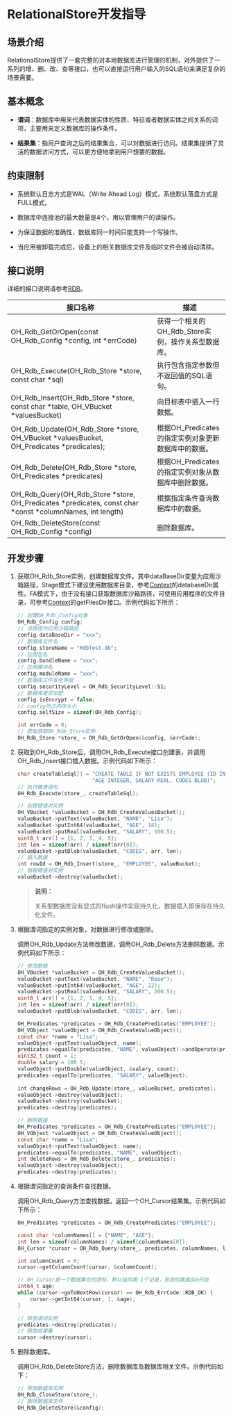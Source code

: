 # RelationalStore开发指导


## 场景介绍

RelationalStore提供了一套完整的对本地数据库进行管理的机制，对外提供了一系列的增、删、改、查等接口，也可以直接运行用户输入的SQL语句来满足复杂的场景需要。


## 基本概念

- **谓词**：数据库中用来代表数据实体的性质、特征或者数据实体之间关系的词项，主要用来定义数据库的操作条件。

- **结果集**：指用户查询之后的结果集合，可以对数据进行访问。结果集提供了灵活的数据访问方式，可以更方便地拿到用户想要的数据。


## 约束限制

- 系统默认日志方式是WAL（Write Ahead Log）模式，系统默认落盘方式是FULL模式。

- 数据库中连接池的最大数量是4个，用以管理用户的读操作。

- 为保证数据的准确性，数据库同一时间只能支持一个写操作。

- 当应用被卸载完成后，设备上的相关数据库文件及临时文件会被自动清除。


## 接口说明

详细的接口说明请参考[RDB](../reference/native-apis/_r_d_b.md)。

| 接口名称 | 描述 |
| -------- | -------- |
| OH_Rdb_GetOrOpen(const OH_Rdb_Config *config, int *errCode) | 获得一个相关的OH_Rdb_Store实例，操作关系型数据库。 |
| OH_Rdb_Execute(OH_Rdb_Store *store, const char *sql) | 执行包含指定参数但不返回值的SQL语句。 |
| OH_Rdb_Insert(OH_Rdb_Store *store, const char *table, OH_VBucket *valuesBucket) | 向目标表中插入一行数据。 |
| OH_Rdb_Update(OH_Rdb_Store *store, OH_VBucket *valuesBucket, OH_Predicates *predicates); | 根据OH_Predicates的指定实例对象更新数据库中的数据。 |
| OH_Rdb_Delete(OH_Rdb_Store *store, OH_Predicates *predicates) | 根据OH_Predicates的指定实例对象从数据库中删除数据。 |
| OH_Rdb_Query(OH_Rdb_Store *store, OH_Predicates *predicates, const char *const *columnNames, int length) | 根据指定条件查询数据库中的数据。 |
| OH_Rdb_DeleteStore(const OH_Rdb_Config *config) | 删除数据库。 |


## 开发步骤

1. 获取OH_Rdb_Store实例，创建数据库文件。其中dataBaseDir变量为应用沙箱路径，Stage模式下建议使用数据库目录，参考[Context](../reference/apis/js-apis-inner-application-context.md)的databaseDir属性。FA模式下，由于没有接口获取数据库沙箱路径，可使用应用程序的文件目录，可参考[Context](../reference/apis/js-apis-inner-app-context.md)的getFilesDir接口。示例代码如下所示：

   ```c
   // 创建OH_Rdb_Config对象
   OH_Rdb_Config config;
   // 该路径为应用沙箱路径
   config.dataBaseDir = "xxx";
   // 数据库文件名
   config.storeName = "RdbTest.db";
   // 应用包名
   config.bundleName = "xxx";
   // 应用模块名
   config.moduleName = "xxx";
   // 数据库文件安全等级
   config.securityLevel = OH_Rdb_SecurityLevel::S1;
   // 数据库是否加密
   config.isEncrypt = false;
   // config所占内存大小
   config.selfSize = sizeof(OH_Rdb_Config);
   
   int errCode = 0;
   // 获取获取OH_Rdb_Store实例
   OH_Rdb_Store *store_ = OH_Rdb_GetOrOpen(&config, &errCode);
   ```

2. 获取到OH_Rdb_Store后，调用OH_Rdb_Execute接口创建表，并调用OH_Rdb_Insert接口插入数据。示例代码如下所示：

   ```c
   char createTableSql[] = "CREATE TABLE IF NOT EXISTS EMPLOYEE (ID INTEGER PRIMARY KEY AUTOINCREMENT, NAME TEXT NOT NULL, "
                           "AGE INTEGER, SALARY REAL, CODES BLOB)";
   // 执行建表语句
   OH_Rdb_Execute(store_, createTableSql);
   
   // 创建键值对实例
   OH_VBucket *valueBucket = OH_Rdb_CreateValuesBucket();
   valueBucket->putText(valueBucket, "NAME", "Lisa");
   valueBucket->putInt64(valueBucket, "AGE", 18);
   valueBucket->putReal(valueBucket, "SALARY", 100.5);
   uint8_t arr[] = {1, 2, 3, 4, 5};
   int len = sizeof(arr) / sizeof(arr[0]);
   valueBucket->putBlob(valueBucket, "CODES", arr, len);
   // 插入数据
   int rowId = OH_Rdb_Insert(store_, "EMPLOYEE", valueBucket);
   // 销毁键值对实例
   valueBucket->destroy(valueBucket);
   ```

   > **说明：**
   >
   > 关系型数据库没有显式的flush操作实现持久化，数据插入即保存在持久化文件。

3. 根据谓词指定的实例对象，对数据进行修改或删除。

   调用OH_Rdb_Update方法修改数据，调用OH_Rdb_Delete方法删除数据。示例代码如下所示：

   ```c
   // 修改数据
   OH_VBucket *valueBucket = OH_Rdb_CreateValuesBucket();
   valueBucket->putText(valueBucket, "NAME", "Rose");
   valueBucket->putInt64(valueBucket, "AGE", 22);
   valueBucket->putReal(valueBucket, "SALARY", 200.5);
   uint8_t arr[] = {1, 2, 3, 4, 5};
   int len = sizeof(arr) / sizeof(arr[0]);
   valueBucket->putBlob(valueBucket, "CODES", arr, len);
   
   OH_Predicates *predicates = OH_Rdb_CreatePredicates("EMPLOYEE");
   OH_VObject *valueObject = OH_Rdb_CreateValueObject();
   const char *name = "Lisa";
   valueObject->putText(valueObject, name);
   predicates->equalTo(predicates, "NAME", valueObject)->andOperate(predicates);
   uint32_t count = 1;
   double salary = 100.5;
   valueObject->putDouble(valueObject, &salary, count);
   predicates->equalTo(predicates, "SALARY", valueObject);
       
   int changeRows = OH_Rdb_Update(store_, valueBucket, predicates);
   valueObject->destroy(valueObject);
   valueBucket->destroy(valueBucket);
   predicates->destroy(predicates);
   ```

   ```c
   // 删除数据
   OH_Predicates *predicates = OH_Rdb_CreatePredicates("EMPLOYEE");
   OH_VObject *valueObject = OH_Rdb_CreateValueObject();
   const char *name = "Lisa";
   valueObject->putText(valueObject, name);
   predicates->equalTo(predicates, "NAME", valueObject);
   int deleteRows = OH_Rdb_Delete(store_, predicates);
   valueObject->destroy(valueObject);
   predicates->destroy(predicates);
   ```

4. 根据谓词指定的查询条件查找数据。

   调用OH_Rdb_Query方法查找数据，返回一个OH_Cursor结果集。示例代码如下所示：

   ```c
   OH_Predicates *predicates = OH_Rdb_CreatePredicates("EMPLOYEE");
   
   const char *columnNames[] = {"NAME", "AGE"};
   int len = sizeof(columnNames) / sizeof(columnNames[0]);
   OH_Cursor *cursor = OH_Rdb_Query(store_, predicates, columnNames, len);
   
   int columnCount = 0;
   cursor->getColumnCount(cursor, &columnCount);
   
   // OH_Cursor是一个数据集合的游标，默认指向第-1个记录，有效的数据从0开始
   int64_t age;
   while (cursor->goToNextRow(cursor) == OH_Rdb_ErrCode::RDB_OK) {
       cursor->getInt64(cursor, 1, &age);
   }
   
   // 释放谓词实例
   predicates->destroy(predicates);
   // 释放结果集
   cursor->destroy(cursor);
   ```

5. 删除数据库。

   调用OH_Rdb_DeleteStore方法，删除数据库及数据库相关文件。示例代码如下：


   ```c
   // 释放数据库实例
   OH_Rdb_CloseStore(store_);
   // 删除数据库文件
   OH_Rdb_DeleteStore(&config);
   ```

   

